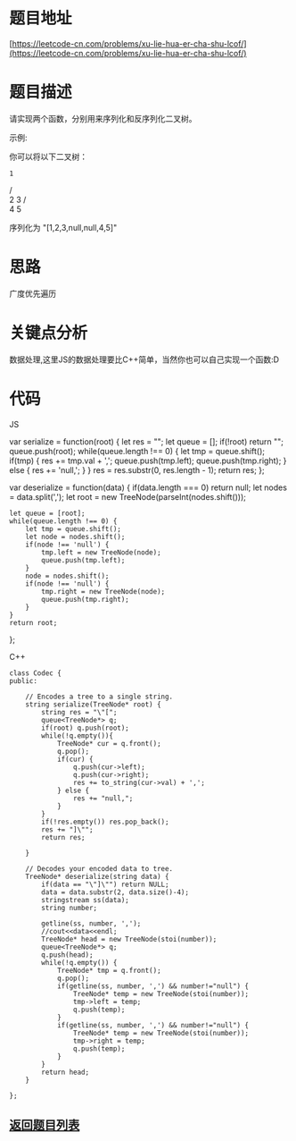 # 题目地址

[https://leetcode-cn.com/problems/xu-lie-hua-er-cha-shu-lcof/](https://leetcode-cn.com/problems/xu-lie-hua-er-cha-shu-lcof/)

# 题目描述
请实现两个函数，分别用来序列化和反序列化二叉树。

示例: 

你可以将以下二叉树：

    1
   / \
  2   3
     / \
    4   5

序列化为 "[1,2,3,null,null,4,5]"

# 思路
广度优先遍历
# 关键点分析
数据处理,这里JS的数据处理要比C++简单，当然你也可以自己实现一个函数:D
# 代码
JS

var serialize = function(root) {
    let res = "";
    let queue = [];
    if(!root) return "";
    queue.push(root);
    while(queue.length !== 0) {
        let tmp = queue.shift();
        if(tmp) {
            res += tmp.val + ',';
            queue.push(tmp.left);
            queue.push(tmp.right);
        } else {
            res += 'null,';
        }
    }
    res = res.substr(0, res.length - 1);
    return res;
};

var deserialize = function(data) {
    if(data.length === 0) return null;
    let nodes = data.split(',');
    let root = new TreeNode(parseInt(nodes.shift()));
    
    let queue = [root];
    while(queue.length !== 0) {
        let tmp = queue.shift();
        let node = nodes.shift();
        if(node !== 'null') {
            tmp.left = new TreeNode(node);
            queue.push(tmp.left);
        }
        node = nodes.shift();
        if(node !== 'null') {
            tmp.right = new TreeNode(node);
            queue.push(tmp.right);
        }
    }
    return root;
};



C++

    class Codec {
    public:

        // Encodes a tree to a single string.
        string serialize(TreeNode* root) {
            string res = "\"[";
            queue<TreeNode*> q;
            if(root) q.push(root);
            while(!q.empty()){
                TreeNode* cur = q.front();
                q.pop();
                if(cur) {
                    q.push(cur->left);
                    q.push(cur->right);
                    res += to_string(cur->val) + ',';
                } else {
                    res += "null,";
                }
            }
            if(!res.empty()) res.pop_back();
            res += "]\"";
            return res;
            
        }

        // Decodes your encoded data to tree.
        TreeNode* deserialize(string data) {
            if(data == "\"]\"") return NULL;
            data = data.substr(2, data.size()-4);
            stringstream ss(data);
            string number;

            getline(ss, number, ',');
            //cout<<data<<endl;
            TreeNode* head = new TreeNode(stoi(number));
            queue<TreeNode*> q;
            q.push(head);
            while(!q.empty()) {
                TreeNode* tmp = q.front();
                q.pop();
                if(getline(ss, number, ',') && number!="null") {
                    TreeNode* temp = new TreeNode(stoi(number));
                    tmp->left = temp;
                    q.push(temp);
                }
                if(getline(ss, number, ',') && number!="null") {
                    TreeNode* temp = new TreeNode(stoi(number));
                    tmp->right = temp;
                    q.push(temp);
                }
            }
            return head;
        }

    };

## [返回题目列表](../../README.md)